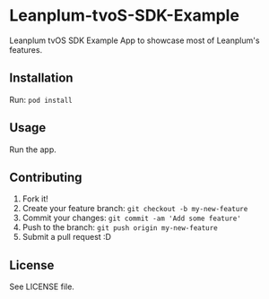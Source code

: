 # Leanplum-tvoS-SDK-Example
Leanplum tvOS SDK Example App to showcase most of Leanplum's features.
## Installation
Run: `pod install`
## Usage
Run the app.
## Contributing
1. Fork it!
2. Create your feature branch: `git checkout -b my-new-feature`
3. Commit your changes: `git commit -am 'Add some feature'`
4. Push to the branch: `git push origin my-new-feature`
5. Submit a pull request :D
## License
See LICENSE file.

